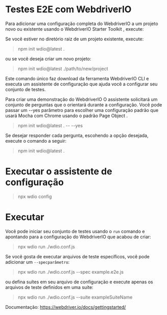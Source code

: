 # Testes E2E com WebdriverIO

Para adicionar uma configuração completa do WebdriverIO a um projeto novo ou existente usando o WebdriverIO Starter Toolkit , execute:

Se você estiver no diretório raiz de um projeto existente, execute:

> npm init wdio@latest .

ou se você deseja criar um novo projeto:

> npm init wdio@latest ./path/to/new/project

Este comando único faz download da ferramenta WebdriverIO CLI e executa um assistente de configuração que ajuda você a configurar seu conjunto de testes.

Para criar uma demonstração do WebdriverIO O assistente solicitará um conjunto de perguntas que o orientará durante a configuração. Você pode passar um --yes parâmetro para escolher uma configuração padrão que usará Mocha com Chrome usando o padrão Page Object .

> npm init wdio@latest . -- --yes

Se desejar responder cada pergunta, escohendo a opção desejada, execute o comando a seguir:

> npm init wdio@latest .

# Executar o assistente de configuração

> npx wdio config

# Executar 

Você pode iniciar seu conjunto de testes usando o `run` comando e apontando para a configuração do WebdriverIO que acabou de criar:

> npx wdio run ./wdio.conf.js

Se você gosta de executar arquivos de teste específicos, você pode adicionar um `--specparâmetro`:

> npx wdio run ./wdio.conf.js --spec example.e2e.js

ou defina suítes em seu arquivo de configuração e execute apenas os arquivos de teste definidos em uma suíte:

> npx wdio run ./wdio.conf.js --suite exampleSuiteName

Documentação: https://webdriver.io/docs/gettingstarted/